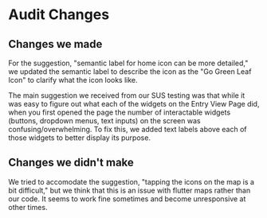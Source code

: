 # Audit Changes

## Changes we made
For the suggestion, "semantic label for home icon can be more detailed," we updated the semantic label to describe the icon as the "Go Green Leaf Icon" to clarify what the icon looks like.

The main suggestion we received from our SUS testing was that while it was easy to figure out what each of the widgets on the Entry View Page did, when you first opened the page the number of interactable widgets (buttons, dropdown menus, text inputs) on the screen was confusing/overwhelming. To fix this, we added text labels above each of those widgets to better display its purpose.

## Changes we didn't make
We tried to accomodate the suggestion, "tapping the icons on the map is a bit difficult," but we think that this is an issue with flutter maps rather than our code. It seems to work fine sometimes and become unresponsive at other times.